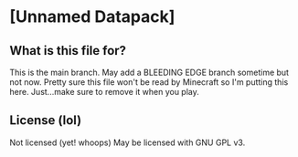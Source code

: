 # [Unnamed Datapack]

## What is this file for?
This is the main branch. May add a BLEEDING EDGE branch sometime but not now.
Pretty sure this file won't be read by Minecraft so I'm putting this here. Just...make sure to remove it when you play.

## License (lol)
Not licensed (yet! whoops)
May be licensed with GNU GPL v3.